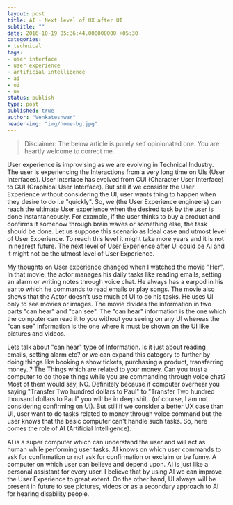```yaml
---
layout: post
title: AI - Next level of UX after UI
subtitle: ""
date: 2016-10-19 05:36:44.000000000 +05:30
categories:
- technical
tags:
- user interface
- user experience
- artificial intelligence
- ai
- ui
- ux
status: publish
type: post
published: true
author: "Venkateshwar"
header-img: "img/home-bg.jpg"
---
```


> Disclaimer: The below article is purely self opinionated one. You are heartly welcome to correct me.

User experience is improvising as we are evolving in Technical Industry. The user is experiencing the Interactions from a very long time on UIs (User Interfaces). User Interface has evolved from CUI (Character User Interface) to GUI (Graphical User Interface). But still if we consider the User Experience without considering the UI, user wants thing to happen when they desire to do i.e "quickly". So, we (the User Experience engineers) can reach the ultimate User experience when the desired task by the user is done instantaneously. For example, if the user thinks to buy a product and confirms it somehow through brain waves or something else, the task should be done. Let us suppose this scenario as Ideal case and utmost level of User Experience. To reach this level it might take more years and it is not in nearest future. The next level of User Experience after UI could be AI and it might not be the utmost level of User Experience.

My thoughts on User experience changed when I watched the movie "Her". In that movie, the actor manages his daily tasks like reading emails, setting an alarm or writing notes through voice chat. He always has a earpod in his ear to which he commands to read emails or play songs. The movie also shows that the Actor doesn't use much of UI to do his tasks. He uses UI only to see movies or images. The movie divides the information in two parts "can hear" and "can see". The "can hear" information is the one which the computer can read it to you without you seeing on any UI whereas the "can see" information is the one where it must be shown on the UI like pictures and videos.

Lets talk about "can hear" type of Information. Is it just about reading emails, setting alarm etc? or we can expand this category to further by doing things like booking a show tickets, purchasing a product, transferring money..? The Things which are related to your money. Can you trust a computer to do those things while you are commanding through voice chat? Most of them would say, NO. Definitely because if computer overhear you saying "Transfer Two hundred dollars to Paul" to "Transfer Two hundred thousand dollars to Paul" you will be in deep shit.. (of course, I am not considering confirming on UI). But still if we consider a better UX case than UI, user want to  do tasks related to money through voice command but the user knows that the basic computer can't handle such tasks. So, here comes the role of AI (Artificial Intelligence). 

AI is a super computer which can understand the user and will act as human while performing user tasks. AI knows on which user commands to ask for confirmation or not ask for confirmation or exclaim or be funny. A computer on which user can believe and depend upon. AI is just like a personal assistant for every user. I believe that by using AI we can improve the User Experience to great extent. On the other hand, UI always will be present in future to see pictures, videos or as a secondary approach to AI for hearing disability people.
